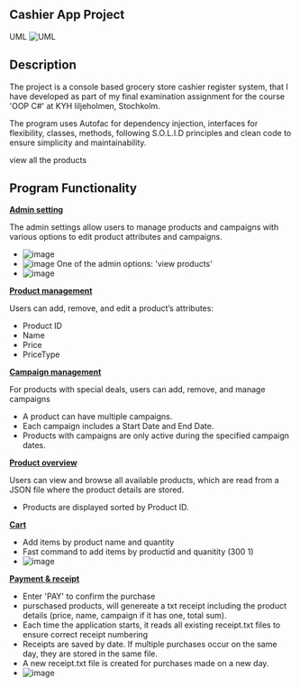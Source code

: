 ## Cashier App Project

UML
![UML](https://github.com/user-attachments/assets/597d1a29-a5e7-43c9-b835-3ea9d046bdfd)

## Description
The project is a console based grocery store cashier register system, that I have developed as part of my final examination assignment for the course 'OOP C#' at KYH liljeholmen, Stochkolm.


The program uses Autofac for dependency injection, interfaces for flexibility, classes, methods, following S.O.L.I.D principles and clean code to ensure simplicity and maintainability.


view all the products









## Program Functionality


<ins>**Admin setting**</ins>

The admin settings allow users to manage products and campaigns with various options to edit product attributes and campaigns.
- ![image](https://github.com/user-attachments/assets/056aad35-0c8d-4dee-b3bd-0692bd74b7ee)
- ![image](https://github.com/user-attachments/assets/0b88cd93-54c0-4c32-a41c-9f71ff17276d)
One of the admin options: 'view products'
- ![image](https://github.com/user-attachments/assets/2336ee45-7f3f-40ea-8f86-5e8aac725dbc)

<ins>**Product management**</ins>

Users can add, remove, and edit a product’s attributes:

- Product ID
- Name
- Price
- PriceType

<ins>**Campaign management**</in>

For products with special deals, users can add, remove, and manage campaigns

- A product can have multiple campaigns.
- Each campaign includes a Start Date and End Date.
- Products with campaigns are only active during the specified campaign dates.

<ins>**Product overview**</ins>

Users can view and browse all available products, which are read from a JSON file where the product details are stored.

- Products are displayed sorted by Product ID.

<ins>**Cart**</ins>

- Add items by product name and quantity
- Fast command to add items by productid and quanitity (300 1)
- ![image](https://github.com/user-attachments/assets/0b05f55b-eda4-4fe0-b2b7-3adb11deb947)

<ins>**Payment & receipt**</ins>
- Enter 'PAY' to confirm the purchase
- purschased products, will genereate a txt receipt including the product details (price, name, campaign if it has one, total sum).
- Each time the application starts, it reads all existing receipt.txt files to ensure correct receipt numbering
- Receipts are saved by date. If multiple purchases occur on the same day, they are stored in the same file.
- A new receipt.txt file is created for purchases made on a new day.
- ![image](https://github.com/user-attachments/assets/2255d226-c5ca-47ad-9135-809ec5238efc)
